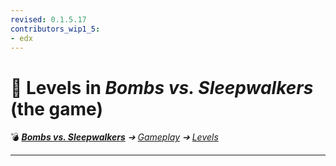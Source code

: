 ```yaml
---
revised: 0.1.5.17
contributors_wip1_5:
- edx
---
```


# 📁 Levels in *Bombs vs. Sleepwalkers* (the game)

💣 ***[Bombs vs. Sleepwalkers][home]** ➔ [Gameplay][gameplay] ➔ [Levels][levels]*

****

[home]: /README.md
[gameplay]: /gameplay/readme.md
[levels]: /gameplay/levels/readme.md
